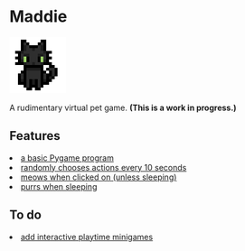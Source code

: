 # Maddie

<img src="https://github.com/clairesv/maddie/blob/main/maddie.gif"/>

A rudimentary virtual pet game.
<b>(This is a work in progress.)</b>

## Features
<u>
  <li>a basic Pygame program</li>
  <li>randomly chooses actions every 10 seconds</li>
  <li>meows when clicked on (unless sleeping)</li>
  <li>purrs when sleeping</li>
</u>

## To do
<u>
  <li>add interactive playtime minigames</li>
</u>
